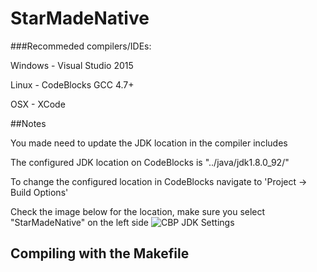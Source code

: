 # StarMadeNative

###Recommeded compilers/IDEs:

Windows - Visual Studio 2015

Linux - CodeBlocks GCC 4.7+

OSX - XCode

##Notes

You made need to update the JDK location in the compiler includes

The configured JDK location on CodeBlocks is "../java/jdk1.8.0_92/"

To change the configured location in CodeBlocks navigate to 'Project -> Build Options'

Check the image below for the location, make sure you select "StarMadeNative" on the left side
![CBP JDK Settings](http://i.imgur.com/codt2kl.png)

## Compiling with the Makefile

